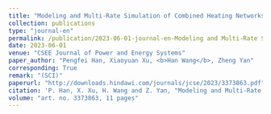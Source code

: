 ```yaml
---
title: "Modeling and Multi-Rate Simulation of Combined Heating Networks and Power to Hydrogen With Waste Heat Recovery"
collection: publications
type: "journal-en"
permalink: /publication/2023-06-01-journal-en-Modeling and Multi-Rate Simulation of Combined Heating Networks and Power to Hydrogen With Waste Heat Recovery
date: 2023-06-01
venue: "CSEE Journal of Power and Energy Systems"
paper_author: "Pengfei Han, Xiaoyuan Xu, <b>Han Wang</b>, Zheng Yan"
corresponding: True
remark: "(SCI)"
paperurl: "http://downloads.hindawi.com/journals/jcse/2023/3373863.pdf"
citation: 'P. Han, X. Xu, H. Wang and Z. Yan, "Modeling and Multi-Rate Simulation of Combined Heating Networks and Power to Hydrogen With Waste Heat Recovery," <i>CSEE Journal of Power and Energy Systems</i>, art. no. 3373863, 11 pages, 2023. (SCI)'
volume: "art. no. 3373863, 11 pages"
---
```

